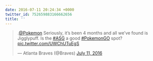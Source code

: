 ```yaml
---
date: 2016-07-11 20:24:34 +0000
twitter_id: 752659883166662656
title: ''
---
```


<blockquote class="twitter-tweet"><p lang="en" dir="ltr">.<a href="https://twitter.com/Pokemon?ref_src=twsrc%5Etfw">@Pokemon</a> Seriously, it’s been 4 months and all we’ve found is Jigglypuff. Is the <a href="https://twitter.com/hashtag/ASG?src=hash&amp;ref_src=twsrc%5Etfw">#ASG</a> a good <a href="https://twitter.com/hashtag/PokemonGO?src=hash&amp;ref_src=twsrc%5Etfw">#PokemonGO</a> spot? <a href="https://t.co/UWChUTuEgS">pic.twitter.com/UWChUTuEgS</a></p>&mdash; Atlanta Braves (@Braves) <a href="https://twitter.com/Braves/status/752652155199320064?ref_src=twsrc%5Etfw">July 11, 2016</a></blockquote>
<script async src="https://platform.twitter.com/widgets.js" charset="utf-8"></script>

